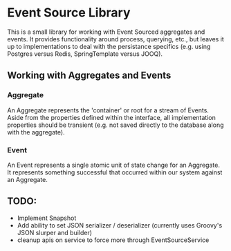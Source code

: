 # Event Source Library

This is a small library for working with Event Sourced aggregates and events. It provides functionality around process, 
querying, etc., but leaves it up to implementations to deal with the persistance specifics (e.g. using Postgres versus Redis,
SpringTemplate versus JOOQ).

## Working with Aggregates and Events


### Aggregate
An Aggregate represents the 'container' or root for a stream of Events. Aside from the properties defined within the interface, all implementation
properties should be transient (e.g. not saved directly to the database along with the aggregate).

### Event
An Event represents a single atomic unit of state change for an Aggregate. It represents something successful that occurred within our system
against an Aggregate.





## TODO:
* Implement Snapshot
* Add ability to set JSON serializer / deserializer (currently uses Groovy's JSON slurper and builder)
* cleanup apis on service to force more through EventSourceService